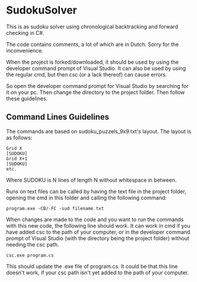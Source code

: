 # SudokuSolver
This is as sudoku solver using chronological backtracking and forward checking in C#.

The code contains comments, a lot of which are in Dutch. Sorry for the inconvenience.

When the project is forked/downloaded, it should be used by using the developer command
prompt of Visual Studio. It can also be used by using the regular cmd, but then
csc (or a lack thereof) can cause errors.



So open the developer command prompt for Visual Studio by searching for it on your pc.
Then change the directory to the project folder. Then follow these guidelines.

## Command Lines Guidelines

The commands are based on sudoku_puzzels_9x9.txt's layout.
The layout is as follows:
	
	Grid X
	[SUDOKU]
	Grid X+1
	[SUDOKU]
	etc.

Where SUDOKU is N lines of length N without whitespace
in between.

Runs on text files can be called by having the text file
in the project folder, opening the cmd in this folder
and calling the following command:

	program.exe -CB/-FC -sud filename.txt

When changes are made to the code and you want to
run the commands with this new code, the following
line should work. It can work in cmd if you have added csc
to the path of your computer, or in the developer command
prompt of Visual Studio (with the directory being the
project folder) without needing the csc path.

	csc.exe program.cs

This should update the .exe file of program.cs.
It could be that this line doesn't work, if your csc
path isn't yet added to the path of your computer.
